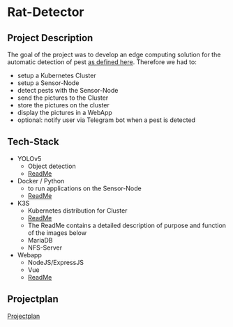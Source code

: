 # Rat-Detector

## Project Description 
The goal of the project was to develop an edge computing solution for the automatic detection of pest [as defined here](https://www.christianbaun.de/CGC2223/index.html). Therefore we had to:
* setup a Kubernetes Cluster
* setup a Sensor-Node
* detect pests with the Sensor-Node
* send the pictures to the Cluster
* store the pictures on the cluster 
* display the pictures in a WebApp
* optional: notify user via Telegram bot when a pest is detected

## Tech-Stack 
* YOLOv5
  * Object detection
  * [ReadMe](./SensorNode/weights/README.md) 
* Docker / Python
  * to run applications on the Sensor-Node
  * [ReadMe](./SensorNode/README.md)
* K3S
  * Kubernetes distribution for Cluster
  * [ReadMe](./RasPiCluster/KubernetesCluster/README.md)
  * The ReadMe contains a detailed description of purpose and function of the images below
  * MariaDB 
  * NFS-Server 
* Webapp
  * NodeJS/ExpressJS
  * Vue
  * [ReadMe](./RasPiCluster/WebApp/README.md)

## Projectplan

[Projectplan](https://docs.google.com/spreadsheets/d/1blkumipM_04yoFpU5t7ghFyGxC0EWA-yb7izUSy3DnM/edit#gid=1224810397)



